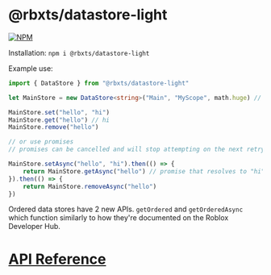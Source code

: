 # @rbxts/datastore-light

[![NPM](https://nodei.co/npm/@rbxts/datastore-light.png)](https://npmjs.org/package/rbx-datastore-light)

Installation: 
```npm i @rbxts/datastore-light```

Example use: 
```typescript
import { DataStore } from "@rbxts/datastore-light"

let MainStore = new DataStore<string>("Main", "MyScope", math.huge) // Creates a new DataStore object with the type 'string', the name 'main', the scope 'MyScope' and an infinite amount of retries

MainStore.set("hello", "hi")
MainStore.get("hello") // hi
MainStore.remove("hello")

// or use promises
// promises can be cancelled and will stop attempting on the next retry

MainStore.setAsync("hello", "hi").then(() => {
    return MainStore.getAsync("hello") // promise that resolves to "hi"
}).then(() => {
    return MainStore.removeAsync("hello")
})
```

Ordered data stores have 2 new APIs. `getOrdered` and `getOrderedAsync` which function similarly to how they're documented on the Roblox Developer Hub. 


# [API Reference](https://github.com/Dog2puppy/rbx-datastore-light/wiki)